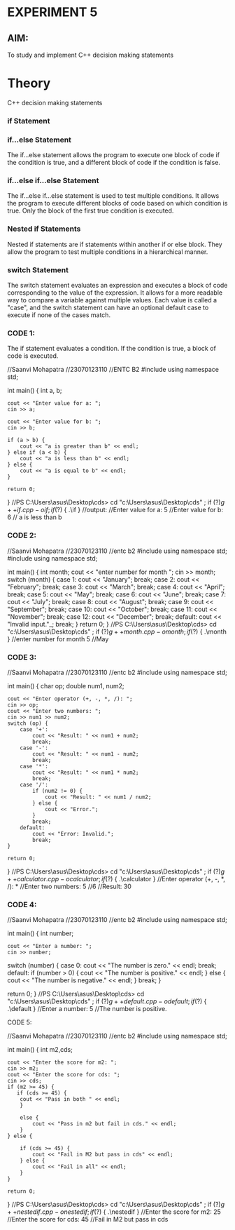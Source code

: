 # EXPERIMENT 5
## AIM: 
To study and implement C++ decision making statements


# Theory

C++ decision making statements

### if Statement



### if...else Statement

The if...else statement allows the program to execute one block of code if the condition is true, and a different block of code if the condition is false.

### if...else if...else Statement

The if...else if...else statement is used to test multiple conditions. It allows the program to execute different blocks of code based on which condition is true. Only the block of the first true condition is executed.

### Nested if Statements

Nested if statements are if statements within another if or else block. They allow the program to test multiple conditions in a hierarchical manner.

### switch Statement

The switch statement evaluates an expression and executes a block of code corresponding to the value of the expression. It allows for a more readable way to compare a variable against multiple values. Each value is called a "case", and the switch statement can have an optional default case to execute if none of the cases match.
### CODE 1:
The if statement evaluates a condition. If the condition is true, a block of code is executed.


//Saanvi Mohapatra
//23070123110
//ENTC B2
#include<iostream>
using namespace std;

int main() {
    int a, b;
    
    cout << "Enter value for a: ";
    cin >> a;
    
    cout << "Enter value for b: ";
    cin >> b;
    
    if (a > b) {
        cout << "a is greater than b" << endl;
    } else if (a < b) {
        cout << "a is less than b" << endl;
    } else {
        cout << "a is equal to b" << endl;
    }
    
    return 0;
}
//PS C:\Users\asus\Desktop\cds> cd "c:\Users\asus\Desktop\cds\" ; if ($?) { g++ if.cpp -o if } ; if ($?) { .\if }
//output:
//Enter value for a: 5
//Enter value for b: 6
// a is less than b

### CODE 2:

//Saanvi Mohapatra
//23070123110
//entc b2 
#include <iostream>
using namespace std;
#include <iostream>
using namespace std;

int main() {
int month;
cout << "enter number for month  ";
cin >> month;
switch (month) {
    case 1:
            cout << "January";
            break;
    case 2:
            cout << "February";
            break;
    case 3:
            cout << "March";
            break;
    case 4:
            cout << "April";
            break;
    case 5:
            cout << "May";
            break;
    case 6:
            cout << "June";
            break;
    case 7:
            cout << "July";
            break;
    case 8:
            cout << "August";
            break;
    case 9:
            cout << "September";
            break;
    case 10:
            cout << "October";
            break;
    case 11:
            cout << "November";
            break;
    case 12:
            cout << "December";
            break;
    default:
            cout << "Invalid input."_;
            break;
}
return 0;
}
//PS C:\Users\asus\Desktop\cds> cd "c:\Users\asus\Desktop\cds\" ; if ($?) { g++ month.cpp -o month } ; if ($?) { .\month }
//enter number for month  5
//May

### CODE 3:
//Saanvi Mohapatra
//23070123110
//entc b2 
#include <iostream>
using namespace std;

int main() {
    char op;
    double num1, num2;

    
    cout << "Enter operator (+, -, *, /): ";
    cin >> op;
    cout << "Enter two numbers: ";
    cin >> num1 >> num2;
    switch (op) {
        case '+':
            cout << "Result: " << num1 + num2;
            break;
        case '-':
            cout << "Result: " << num1 - num2;
            break;
        case '*':
            cout << "Result: " << num1 * num2;
            break;
        case '/':
            if (num2 != 0) {
                cout << "Result: " << num1 / num2;
            } else {
                cout << "Error.";
            }
            break;
        default:
            cout << "Error: Invalid.";
            break;
    }

    return 0;
}
//PS C:\Users\asus\Desktop\cds> cd "c:\Users\asus\Desktop\cds\" ; if ($?) { g++ calculator.cpp -o calculator } ; if ($?) { .\calculator }
//Enter operator (+, -, *, /): *
//Enter two numbers: 5
//6
//Result: 30

### CODE 4:

//Saanvi Mohapatra
//23070123110
//entc b2 
#include <iostream>
using namespace std;


int main() {
    int number;

    cout << "Enter a number: ";
    cin >> number;
switch (number) 
{
    case 0:
        cout << "The number is zero." << endl;
         break;
     default:
        if (number > 0) {
            cout << "The number is positive." << endl;
         } else {
            cout << "The number is negative." << endl;
        }
        break;
 }

 return 0;
}
//PS C:\Users\asus\Desktop\cds> cd "c:\Users\asus\Desktop\cds\" ; if ($?) { g++ default.cpp -o default } ; if ($?) { .\default }
//Enter a number: 5
//The number is positive.

CODE 5:

//Saanvi Mohapatra
//23070123110
//entc b2 
#include <iostream>
using namespace std;

int main() {
    int m2,cds;
    
    cout << "Enter the score for m2: ";
    cin >> m2;
    cout << "Enter the score for cds: ";
    cin >> cds;
    if (m2 >= 45) {
       if (cds >= 45) {
        cout << "Pass in both " << endl;
        } 

        else {
            cout << "Pass in m2 but fail in cds." << endl;
        }
    } else {
       
        if (cds >= 45) {
            cout << "Fail in M2 but pass in cds" << endl;
        } else {
            cout << "Fail in all" << endl;
        }
    }

    return 0;
}
//PS C:\Users\asus\Desktop\cds> cd "c:\Users\asus\Desktop\cds\" ; if ($?) { g++ nestedif.cpp -o nestedif } ; if ($?) { .\nestedif }
//Enter the score for m2: 25
//Enter the score for cds: 45
//Fail in M2 but pass in cds

